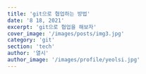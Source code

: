 ```yaml
---
title: 'git으로 협업하는 방법'
date: '8 18, 2021'
excerpt: 'git으로 협업을 해보자'
cover_image: '/images/posts/img3.jpg'
category: 'git'
section: 'tech'
author: '열시'
author_image: '/images/profile/yeolsi.jpg'
---
```

